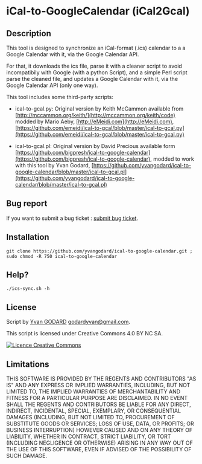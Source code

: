 iCal-to-GoogleCalendar (iCal2Gcal)
============

Description
------------
This tool is designed to synchronize an iCal-format (.ics) calendar to a a Google Calendar with it, via the Google Calendar API.

For that, it downloads the ics file, parse it with a cleaner script to avoid incompatibily with Google (with a python Script), and a simple Perl script parse the cleaned file, and updates a Google Calendar with it, via the Google Calendar API (only one way).

This tool includes some third-party scripts:

- ical-to-gcal.py: Original version by Keith McCammon available from [http://mccammon.org/keith/](http://mccammon.org/keith/code) modded by Mario Aeby, [http://eMeidi.com](http://eMeidi.com), [https://github.com/emeidi/ical-to-gcal/blob/master/ical-to-gcal.py](https://github.com/emeidi/ical-to-gcal/blob/master/ical-to-gcal.py)

- ical-to-gcal.pl: Original version by David Precious available form [https://github.com/bigpresh/ical-to-google-calendar](https://github.com/bigpresh/ical-to-google-calendar), modded to work with this tool by Yvan Godard, [https://github.com/yvangodard/ical-to-google-calendar/blob/master/ical-to-gcal.pl](https://github.com/yvangodard/ical-to-google-calendar/blob/master/ical-to-gcal.pl)


Bug report
-------------
If you want to submit a bug ticket : [submit bug ticket](https://github.com/ygodard/ical-to-google-calendar/issues).


Installation
---------

	git clone https://github.com/yvangodard/ical-to-google-calendar.git ; 
	sudo chmod -R 750 ical-to-google-calendar



Help?
-------

    ./ics-sync.sh -h



License
-------

Script by [Yvan GODARD](http://www.yvangodard.me) <godardyvan@gmail.com>.

This script is licensed under Creative Commons 4.0 BY NC SA.

<a rel="license" href="http://creativecommons.org/licenses/by-nc-sa/4.0"><img alt="Licence Creative Commons" style="border-width:0" src="http://i.creativecommons.org/l/by-nc-sa/4.0/88x31.png" /></a>


Limitations
-----------

THIS SOFTWARE IS PROVIDED BY THE REGENTS AND CONTRIBUTORS "AS IS" AND ANY
EXPRESS OR IMPLIED WARRANTIES, INCLUDING, BUT NOT LIMITED TO, THE IMPLIED
WARRANTIES OF MERCHANTABILITY AND FITNESS FOR A PARTICULAR PURPOSE ARE
DISCLAIMED. IN NO EVENT SHALL THE REGENTS AND CONTRIBUTORS BE LIABLE FOR ANY
DIRECT, INDIRECT, INCIDENTAL, SPECIAL, EXEMPLARY, OR CONSEQUENTIAL DAMAGES
(INCLUDING, BUT NOT LIMITED TO, PROCUREMENT OF SUBSTITUTE GOODS OR SERVICES;
LOSS OF USE, DATA, OR PROFITS; OR BUSINESS INTERRUPTION) HOWEVER CAUSED AND
ON ANY THEORY OF LIABILITY, WHETHER IN CONTRACT, STRICT LIABILITY, OR TORT
(INCLUDING NEGLIGENCE OR OTHERWISE) ARISING IN ANY WAY OUT OF THE USE OF THIS
SOFTWARE, EVEN IF ADVISED OF THE POSSIBILITY OF SUCH DAMAGE.